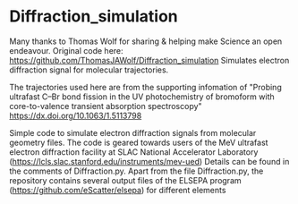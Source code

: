 # Diffraction_simulation
Many thanks to Thomas Wolf for sharing & helping make Science an open endeavour.
Original code here: https://github.com/ThomasJAWolf/Diffraction_simulation
Simulates electron diffraction signal for molecular trajectories.

The trajectories used here are from the supporting infomation of "Probing ultrafast C–Br 
bond fission in the UV photochemistry of bromoform with core-to-valence transient 
absorption spectroscopy" https://dx.doi.org/10.1063/1.5113798

Simple code to simulate electron diffraction signals from molecular geometry files. The code
is geared towards users of the MeV ultrafast electron diffraction facility at SLAC National
Accelerator Laboratory (https://lcls.slac.stanford.edu/instruments/mev-ued)
Details can be found in the comments of Diffraction.py. Apart from the file Diffraction.py, 
the repository contains several output files of the ELSEPA program 
(https://github.com/eScatter/elsepa) for different elements 
